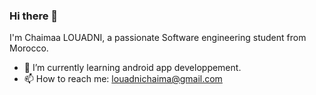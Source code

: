 ### Hi there 👋

I'm Chaimaa LOUADNI, a passionate Software engineering student from Morocco.

- 🌱 I’m currently learning android app developpement.
- 📫 How to reach me:  [louadnichaima@gmail.com](mailto:louadnichaima@gmail.com)


